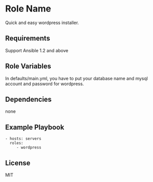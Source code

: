 Role Name
=========

Quick and easy wordpress installer.

Requirements
------------

Support Ansible 1.2 and above


Role Variables
--------------

In defaults/main.yml, you have to put your database name and mysql account and password for wordpress.

Dependencies
------------

none


Example Playbook
----------------

    - hosts: servers
      roles:
         - wordpress

License
-------

MIT
